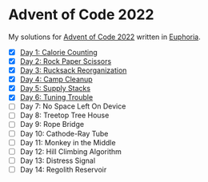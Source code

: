 # Advent of Code 2022

My solutions for [Advent of Code 2022](https://adventofcode.com/2022) written in [Euphoria](https://github.com/OpenEuphoria/euphoria).

- [x] [Day 1: Calorie Counting](01/)
- [x] [Day 2: Rock Paper Scissors](02/)
- [x] [Day 3: Rucksack Reorganization](03/)
- [x] [Day 4: Camp Cleanup](04/)
- [x] [Day 5: Supply Stacks](05/)
- [x] [Day 6: Tuning Trouble](06/)
- [ ] Day 7: No Space Left On Device
- [ ] Day 8: Treetop Tree House
- [ ] Day 9: Rope Bridge
- [ ] Day 10: Cathode-Ray Tube
- [ ] Day 11: Monkey in the Middle
- [ ] Day 12: Hill Climbing Algorithm
- [ ] Day 13: Distress Signal
- [ ] Day 14: Regolith Reservoir

